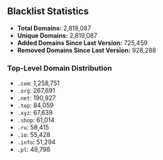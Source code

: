 ## Blacklist Statistics

- **Total Domains:** 2,819,087
- **Unique Domains:** 2,819,087
- **Added Domains Since Last Version:** 725,459
- **Removed Domains Since Last Version:** 928,288

### Top-Level Domain Distribution

-  `.com`: 1,258,751
-  `.org`: 267,691
-  `.net`: 190,927
-  `.top`: 84,059
-  `.xyz`: 67,639
-  `.shop`: 61,014
-  `.ru`: 58,415
-  `.io`: 55,428
-  `.info`: 51,294
-  `.pl`: 48,798
